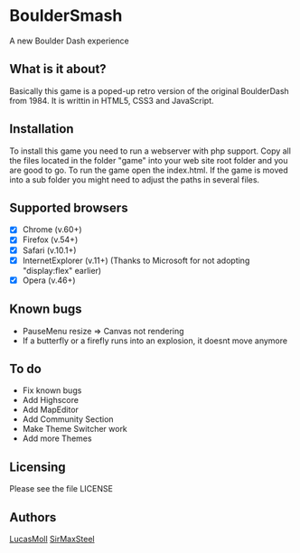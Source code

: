 # BoulderSmash
A new Boulder Dash experience

## What is it about? ##
Basically this game is a poped-up retro version of the original BoulderDash from 1984.
It is writtin in HTML5, CSS3 and JavaScript.

## Installation ##
To install this game you need to run a webserver with php support. Copy all the files located in the folder "game" into your web site root folder and you are good to go.
To run the game open the index.html.
If the game is moved into a sub folder you might need to adjust the paths in several files.

## Supported browsers ##
- [x] Chrome (v.60+)
- [x] Firefox (v.54+)
- [x] Safari (v.10.1+)
- [x] InternetExplorer (v.11+) (Thanks to Microsoft for not adopting "display:flex" earlier)
- [x] Opera (v.46+)

## Known bugs ##
* PauseMenu resize => Canvas not rendering
* If a butterfly or a firefly runs into an explosion, it doesnt move anymore

## To do ##
* Fix known bugs
* Add Highscore
* Add MapEditor
* Add Community Section
* Make Theme Switcher work
* Add more Themes


## Licensing ##
Please see the file LICENSE

## Authors ##
[LucasMoll](https://github.com/LucasMoll)
[SirMaxSteel](https://github.com/SirMaxSteel)
